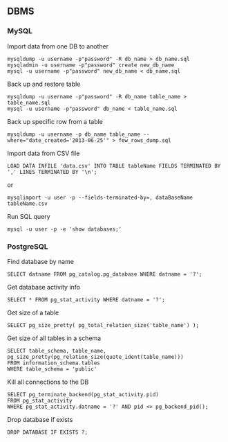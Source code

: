 ## DBMS

### MySQL

Import data from one DB to another
```
mysqldump -u username -p"password" -R db_name > db_name.sql 
mysqladmin -u username -p"password" create new_db_name 
mysql -u username -p"password" new_db_name < db_name.sql 
```

Back up and restore table
```
mysqldump -u username -p"password" -R db_name table_name > table_name.sql 
mysql -u username -p"password" db_name < table_name.sql 
```

Back up specific row from a table
```
mysqldump -u username -p db_name table_name --where="date_created='2013-06-25'" > few_rows_dump.sql
```

Import data from CSV file
```
LOAD DATA INFILE 'data.csv' INTO TABLE tableName FIELDS TERMINATED BY ',' LINES TERMINATED BY '\n';
```
or 
```
mysqlimport -u user -p --fields-terminated-by=, dataBaseName tableName.csv
```

Run SQL query
```
mysql -u user -p -e 'show databases;'
```

### PostgreSQL

Find database by name
```
SELECT datname FROM pg_catalog.pg_database WHERE datname = '?';
```

Get database activity info
```
SELECT * FROM pg_stat_activity WHERE datname = '?';
```

Get size of a table
```
SELECT pg_size_pretty( pg_total_relation_size('table_name') );
```

Get size of all tables in a schema
```
SELECT table_schema, table_name, pg_size_pretty(pg_relation_size(quote_ident(table_name)))
FROM information_schema.tables
WHERE table_schema = 'public'
```

Kill all connections to the DB
```
SELECT pg_terminate_backend(pg_stat_activity.pid) 
FROM pg_stat_activity 
WHERE pg_stat_activity.datname = '?' AND pid <> pg_backend_pid();
```

Drop database if exists
```
DROP DATABASE IF EXISTS ?;
```
